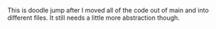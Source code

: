 This is doodle jump after I moved all of the code out of main and into 
different files. It still needs a little more abstraction though. 

